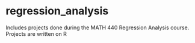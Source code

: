 # regression_analysis
Includes projects done during the MATH 440 Regression Analysis course. Projects are written on R
